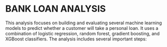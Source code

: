 # BANK LOAN ANALYSIS

This analysis focuses on building and evaluating several machine learning models to predict whether a customer will take a personal loan. It uses a combination of logistic regression, random forest, gradient boosting, and XGBoost classifiers. The analysis includes several important steps:
